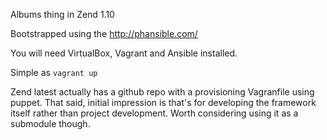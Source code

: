 Albums thing in Zend 1.10

Bootstrapped using the http://phansible.com/

You will need VirtualBox, Vagrant and Ansible installed.

Simple as `vagrant up`


Zend latest actually has a github repo with a provisioning Vagranfile using puppet.
That said, initial impression is that's for developing the framework itself rather than project development.
Worth considering using it as a submodule though.
